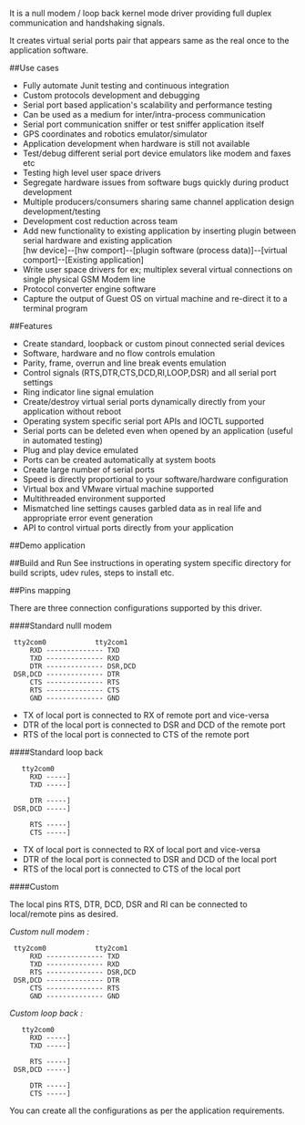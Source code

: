 It is a null modem / loop back kernel mode driver providing full duplex communication and handshaking signals.

It creates virtual serial ports pair that appears same as the real once to the application software.

##Use cases
- Fully automate Junit testing and continuous integration
- Custom protocols development and debugging
- Serial port based application's scalability and performance testing
- Can be used as a medium for inter/intra-process communication
- Serial port communication sniffer or test sniffer application itself
- GPS coordinates and robotics emulator/simulator
- Application development when hardware is still not available
- Test/debug different serial port device emulators like modem and faxes etc
- Testing high level user space drivers
- Segregate hardware issues from software bugs quickly during product development
- Multiple producers/consumers sharing same channel application design development/testing
- Development cost reduction across team
- Add new functionality to existing application by inserting plugin between serial hardware and existing application   
  [hw device]--[hw comport]--[plugin software (process data)]--[virtual comport]--[Existing application]
- Write user space drivers for ex; multiplex several virtual connections on single physical GSM Modem line
- Protocol converter engine software
- Capture the output of Guest OS on virtual machine and re-direct it to a terminal program

##Features
- Create standard, loopback or custom pinout connected serial devices
- Software, hardware and no flow controls emulation
- Parity, frame, overrun and line break events emulation
- Control signals (RTS,DTR,CTS,DCD,RI,LOOP,DSR) and all serial port settings
- Ring indicator line signal emulation
- Create/destroy virtual serial ports dynamically directly from your application without reboot
- Operating system specific serial port APIs and IOCTL supported
- Serial ports can be deleted even when opened by an application (useful in automated testing)
- Plug and play device emulated
- Ports can be created automatically at system boots
- Create large number of serial ports
- Speed is directly proportional to your software/hardware configuration
- Virtual box and VMware virtual machine supported
- Multithreaded environment supported
- Mismatched line settings causes garbled data as in real life and appropriate error event generation
- API to control virtual ports directly from your application

##Demo application


##Build and Run
See instructions in operating system specific directory for build scripts, udev rules, steps to install etc.

##Pins mapping

There are three connection configurations supported by this driver.

####Standard nulll modem
```
 tty2com0            tty2com1
     RXD -------------- TXD
     TXD -------------- RXD
     DTR -------------- DSR,DCD
 DSR,DCD -------------- DTR
     CTS -------------- RTS
     RTS -------------- CTS
     GND -------------- GND
```
- TX of local port is connected to RX of remote port and vice-versa
- DTR of the local port is connected to DSR and DCD of the remote port
- RTS of the local port is connected to CTS of the remote port

####Standard loop back
```
   tty2com0            
     RXD -----]
     TXD -----]
     
     DTR -----]
 DSR,DCD -----]
 
     RTS -----]
     CTS -----]
```
- TX of local port is connected to RX of local port and vice-versa
- DTR of the local port is connected to DSR and DCD of the local port
- RTS of the local port is connected to CTS of the local port

####Custom

The local pins RTS, DTR, DCD, DSR and RI can be connected to local/remote pins as desired.

*Custom null modem :*   
```
 tty2com0            tty2com1
     RXD -------------- TXD
     TXD -------------- RXD
     RTS -------------- DSR,DCD
 DSR,DCD -------------- DTR
     CTS -------------- RTS
     GND -------------- GND
```

*Custom loop back :*   
```
   tty2com0            
     RXD -----]
     TXD -----]
     
     RTS -----]
 DSR,DCD -----]
 
     DTR -----]
     CTS -----]
```

You can create all the configurations as per the application requirements.

